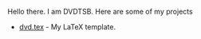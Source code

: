 Hello there. I am DVDTSB. Here are some of my projects

- [dvd.tex](https://DVDTSB/dvd.tex) - My LaTeX template.
